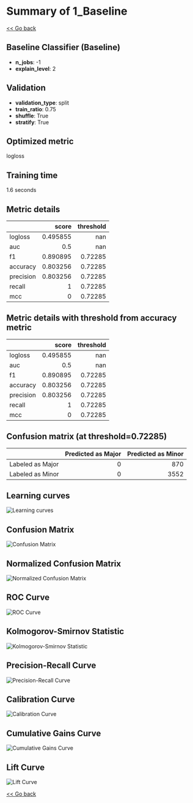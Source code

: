 # Summary of 1_Baseline

[<< Go back](../README.md)


## Baseline Classifier (Baseline)
- **n_jobs**: -1
- **explain_level**: 2

## Validation
 - **validation_type**: split
 - **train_ratio**: 0.75
 - **shuffle**: True
 - **stratify**: True

## Optimized metric
logloss

## Training time

1.6 seconds

## Metric details
|           |    score |   threshold |
|:----------|---------:|------------:|
| logloss   | 0.495855 |   nan       |
| auc       | 0.5      |   nan       |
| f1        | 0.890895 |     0.72285 |
| accuracy  | 0.803256 |     0.72285 |
| precision | 0.803256 |     0.72285 |
| recall    | 1        |     0.72285 |
| mcc       | 0        |     0.72285 |


## Metric details with threshold from accuracy metric
|           |    score |   threshold |
|:----------|---------:|------------:|
| logloss   | 0.495855 |   nan       |
| auc       | 0.5      |   nan       |
| f1        | 0.890895 |     0.72285 |
| accuracy  | 0.803256 |     0.72285 |
| precision | 0.803256 |     0.72285 |
| recall    | 1        |     0.72285 |
| mcc       | 0        |     0.72285 |


## Confusion matrix (at threshold=0.72285)
|                  |   Predicted as Major |   Predicted as Minor |
|:-----------------|---------------------:|---------------------:|
| Labeled as Major |                    0 |                  870 |
| Labeled as Minor |                    0 |                 3552 |

## Learning curves
![Learning curves](learning_curves.png)
## Confusion Matrix

![Confusion Matrix](confusion_matrix.png)


## Normalized Confusion Matrix

![Normalized Confusion Matrix](confusion_matrix_normalized.png)


## ROC Curve

![ROC Curve](roc_curve.png)


## Kolmogorov-Smirnov Statistic

![Kolmogorov-Smirnov Statistic](ks_statistic.png)


## Precision-Recall Curve

![Precision-Recall Curve](precision_recall_curve.png)


## Calibration Curve

![Calibration Curve](calibration_curve_curve.png)


## Cumulative Gains Curve

![Cumulative Gains Curve](cumulative_gains_curve.png)


## Lift Curve

![Lift Curve](lift_curve.png)



[<< Go back](../README.md)
